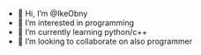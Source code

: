 - 👋 Hi, I’m @IkeObny
- 👀 I’m interested in programming
- 🌱 I’m currently learning python/с++
- 💞️ I’m looking to collaborate on also programmer
